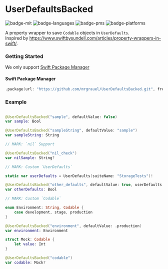 # UserDefaultsBacked

![badge-mit][] ![badge-languages][] ![badge-pms][] ![badge-platforms][]

A property wrapper to save `Codable` objects in `UserDefaults`.  
Inspired by https://www.swiftbysundell.com/articles/property-wrappers-in-swift/.

### Getting Started

We only support [Swift Package Manager](https://swift.org/package-manager/)

#### Swift Package Manager

```swift
.package(url: "https://github.com/mrgrauel/UserDefaultsBacked.git", from: "1.0.0")
```

### Example

```swift

@UserDefaultsBacked("sample", defaultValue: false)
var sample: Bool

@UserDefaultsBacked("sampleString", defaultValue: "sample")
var sampleString: String

// MARK: `nil` Support

@UserDefaultsBacked("nil_check")
var nilSample: String?

// MARK: Custom `UserDefaults`

static var userDefaults = UserDefaults(suiteName: "StorageTests")!

@UserDefaultsBacked("other_defaults", defaultValue: true, userDefaults: userDefaults)
var otherDefaults: Bool

// MARK: Custom `Codable`

enum Environment: String, Codable {
    case development, stage, production
}

@UserDefaultsBacked("environment", defaultValue: .production)
var environment: Environment

struct Mock: Codable {
    let value: Int
}

@UserDefaultsBacked("codable")
var codable: Mock?
```

[badge-pms]: https://img.shields.io/badge/supports-SwiftPM-green.svg
[badge-languages]: https://img.shields.io/badge/languages-Swift-orange.svg
[badge-platforms]: https://img.shields.io/badge/platforms-iOS%20%7C%20watchOS%20%7C%20tvOS%20%7C%20macOS-lightgrey.svg
[badge-mit]: https://img.shields.io/badge/license-MIT-blue.svg
